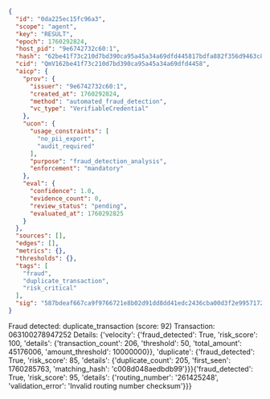 ```json
{
  "id": "0da225ec15fc96a3",
  "scope": "agent",
  "key": "RESULT",
  "epoch": 1760292824,
  "host_pid": "9e6742732c60:1",
  "hash": "62be41f73c210d7bd390ca95a45a34a69dfd445817bdfa882f356d9463c83894",
  "cid": "QmV162be41f73c210d7bd390ca95a45a34a69dfd4458",
  "aicp": {
    "prov": {
      "issuer": "9e6742732c60:1",
      "created_at": 1760292824,
      "method": "automated_fraud_detection",
      "vc_type": "VerifiableCredential"
    },
    "ucon": {
      "usage_constraints": [
        "no_pii_export",
        "audit_required"
      ],
      "purpose": "fraud_detection_analysis",
      "enforcement": "mandatory"
    },
    "eval": {
      "confidence": 1.0,
      "evidence_count": 0,
      "review_status": "pending",
      "evaluated_at": 1760292825
    }
  },
  "sources": [],
  "edges": [],
  "metrics": {},
  "thresholds": {},
  "tags": [
    "fraud",
    "duplicate_transaction",
    "risk_critical"
  ],
  "sig": "587bdeaf667ca9f9766721e8b02d91dd8dd41edc2436cba00d3f2e99571721c5"
}
```

Fraud detected: duplicate_transaction (score: 92)
Transaction: 063100278947252
Details: {'velocity': {'fraud_detected': True, 'risk_score': 100, 'details': {'transaction_count': 206, 'threshold': 50, 'total_amount': 45176006, 'amount_threshold': 10000000}}, 'duplicate': {'fraud_detected': True, 'risk_score': 85, 'details': {'duplicate_count': 205, 'first_seen': 1760285763, 'matching_hash': 'c008d048aedbdb99'}}}{'fraud_detected': True, 'risk_score': 95, 'details': {'routing_number': '261425248', 'validation_error': 'Invalid routing number checksum'}}}
